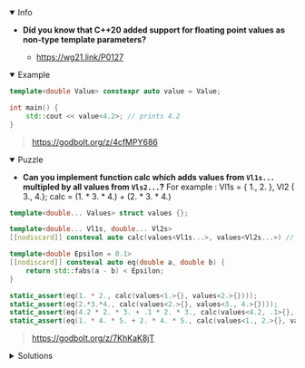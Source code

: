 <details open><summary>Info</summary><p>

* **Did you know that C++20 added support for floating point values as non-type template parameters?**

  * https://wg21.link/P0127

</p></details><details open><summary>Example</summary><p>

```cpp
template<double Value> constexpr auto value = Value;

int main() {
    std::cout << value<4.2>; // prints 4.2
}
```

> https://godbolt.org/z/4cfMPY686

</p></details><details open><summary>Puzzle</summary><p>

* **Can you implement function calc which adds values from `Vl1s...` multipled by all values from `Vls2...`?**
    For example : Vl1s = { 1., 2. }, Vl2 { 3., 4.}; calc = (1. * 3. * 4.) + (2. * 3. * 4.)

```cpp
template<double... Values> struct values {};

template<double... Vl1s, double... Vl2s>
[[nodiscard]] consteval auto calc(values<Vl1s...>, values<Vl2s...>) // TODO

template<double Epsilon = 0.1>
[[nodiscard]] consteval auto eq(double a, double b) {
    return std::fabs(a - b) < Epsilon;
}

static_assert(eq(1. * 2., calc(values<1.>{}, values<2.>{})));
static_assert(eq(2.*3.*4., calc(values<2.>{}, values<3., 4.>{})));
static_assert(eq(4.2 * 2. * 3. + .1 * 2. * 3., calc(values<4.2, .1>{}, values<2., 3.>{})));
static_assert(eq(1. * 4. * 5. + 2. * 4. * 5., calc(values<1., 2.>{}, values<4., 5.>{})));
```

> https://godbolt.org/z/7KhKaK8jT

</p></details><details><summary>Solutions</summary><p>

```cpp
template<double... Vl1s, double... Vl2s>
[[nodiscard]] consteval auto calc(values<Vl1s...>, values<Vl2s...>) {
    constexpr auto mul = (Vl2s * ...);
    return ((Vl1s * mul) + ...);
}
```

> https://godbolt.org/z/K7T9czezG

```cpp
template <double... List1, double... List2>
[[nodiscard]] consteval auto calc(values<List1...>, values<List2...>) {
    return (0 + ... + (List1 * (1 * ... * List2)));
}
```

> https://godbolt.org/z/fGsjTMnab